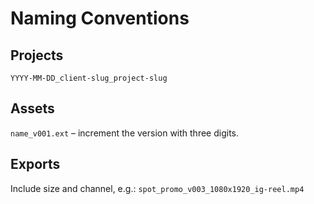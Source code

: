 # Naming Conventions

## Projects
`YYYY-MM-DD_client-slug_project-slug`

## Assets
`name_v001.ext` – increment the version with three digits.

## Exports
Include size and channel, e.g.:
`spot_promo_v003_1080x1920_ig-reel.mp4`
